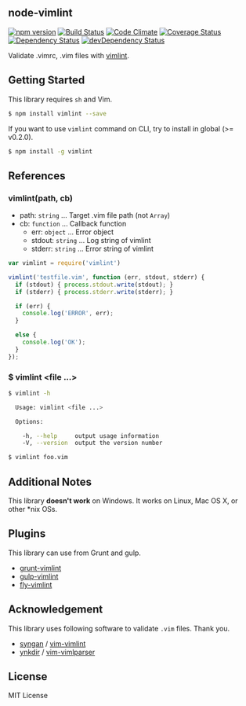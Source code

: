 node-vimlint
------------

[![npm version](https://img.shields.io/npm/v/vimlint.svg?style=flat-square)](http://badge.fury.io/js/vimlint)
[![Build Status](https://img.shields.io/travis/pine613/node-vimlint/master.svg?style=flat-square)](https://travis-ci.org/pine613/node-vimlint)
[![Code Climate](https://img.shields.io/codeclimate/github/pine613/node-vimlint.svg?style=flat-square)](https://codeclimate.com/github/pine613/node-vimlint)
[![Coverage Status](https://img.shields.io/coveralls/pine613/node-vimlint/master.svg?style=flat-square)](https://coveralls.io/r/pine613/node-vimlint?branch=master)
[![Dependency Status](https://img.shields.io/david/pine613/node-vimlint.svg?style=flat-square)](https://david-dm.org/pine613/node-vimlint)
[![devDependency Status](https://img.shields.io/david/dev/pine613/node-vimlint.svg?style=flat-square)](https://david-dm.org/pine613/node-vimlint#info=devDependencies)


Validate .vimrc, .vim files with [vimlint](https://github.com/syngan/vim-vimlint).

## Getting Started

This library requires `sh` and Vim.

```sh
$ npm install vimlint --save
```

If you want to use `vimlint` command on CLI, try to install in global (>= v0.2.0).

```sh
$ npm install -g vimlint
```

## References
### vimlint(path, cb)

- path: `string` ... Target .vim file path (not `Array`)
- cb: `function` ... Callback function
   - err: `object` ... Error object
   - stdout: `string` ... Log string of vimlint
   - stderr: `string` ... Error string of vimlint

```js
var vimlint = require('vimlint')

vimlint('testfile.vim', function (err, stdout, stderr) {
  if (stdout) { process.stdout.write(stdout); }
  if (stderr) { process.stderr.write(stderr); }

  if (err) {
    console.log('ERROR', err);
  }

  else {
    console.log('OK');
  }
});
```

### $ vimlint \<file ...\>

```sh
$ vimlint -h

  Usage: vimlint <file ...>

  Options:

    -h, --help     output usage information
    -V, --version  output the version number

$ vimlint foo.vim
```

## Additional Notes
This library **doesn't work** on Windows. It works on Linux, Mac OS X, or other *nix OSs.

## Plugins
This library can use from Grunt and gulp.

- [grunt-vimlint](https://github.com/pine613/grunt-vimlint)
- [gulp-vimlint](https://github.com/pine613/gulp-vimlint)
- [fly-vimlint](https://github.com/pine613/fly-vimlint)

## Acknowledgement
This library uses following software to validate `.vim` files. Thank you.

 - [syngan](https://github.com/syngan) / [vim-vimlint](https://github.com/syngan/vim-vimlint)
 - [ynkdir](https://github.com/ynkdir) / [vim-vimlparser](https://github.com/ynkdir/vim-vimlparser)

## License
MIT License
